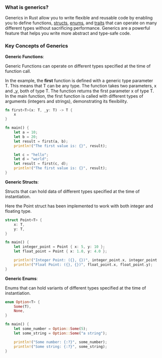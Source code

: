 ### What is generics?

Generics in Rust allow you to write flexible and reusable code by enabling you to define functions, [structs](./struct.md), [enums](./enum.md), and [traits](./trait.md) that can operate on many different types without sacrificing performance. Generics are a powerful feature that helps you write more abstract and type-safe code.

### Key Concepts of Generics

**Generic Functions**: 

Generic Functions can operate on different types specified at the time of function call.

In the example, the **first** function is defined with a generic type parameter T. This means that T can be any type. The function takes two parameters, x and _y, both of type T. The function returns the first parameter x of type T. In the main function, the first function is called with different types of arguments (integers and strings), demonstrating its flexibility.

```rust
fn first<T>(x: T, _y: T) -> T {
    x
}

fn main() {
    let a = 10;
    let b = 20;
    let result = first(a, b);
    println!("The first value is: {}", result);

    let c = "hello";
    let d = "world";
    let result = first(c, d);
    println!("The first value is: {}", result);
}
```

**Generic Structs**: 

Structs that can hold data of different types specified at the time of instantiation.

Here the Point struct has been implemented to work with both integer and floating type.

```rust
struct Point<T> {
    x: T,
    y: T,
}

fn main() {
    let integer_point = Point { x: 5, y: 10 };
    let float_point = Point { x: 1.0, y: 4.0 };

    println!("Integer Point: ({}, {})", integer_point.x, integer_point.y);
    println!("Float Point: ({}, {})", float_point.x, float_point.y);
}
```

**Generic Enums**: 

Enums that can hold variants of different types specified at the time of instantiation.

```rust
enum Option<T> {
    Some(T),
    None,
}

fn main() {
    let some_number = Option::Some(5);
    let some_string = Option::Some("a string");

    println!("Some number: {:?}", some_number);
    println!("Some string: {:?}", some_string);
}
```
